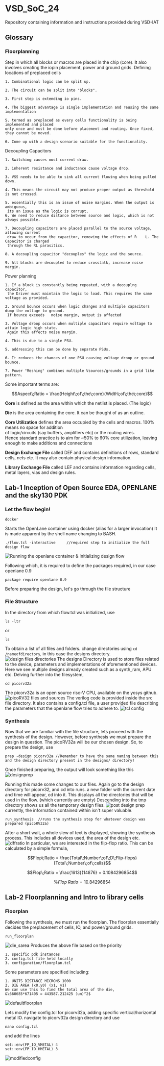 # VSD_SoC_24
Repository containing information and instructions provided during VSD-IAT

## Glossary
### Floorplanning
Step in which all blocks or macros are placed in the chip (core). It also involves creating the iopin placement, power and ground grids.
Defining locations of preplaced cells

	1. Combinational logic can be split up.  

	2. The circuit can be split into "blocks".  

	3. First step is extending io pins.  

	4. The biggest advantage is single implementation and reusing the same implementation  

	5. termed as preplaced as every cells functionality is being implemented and placed 
    only once and must be done before placement and routing. Once fixed, they cannot be moved.  

	6. Come up with a design scenario suitable for the functionality.  

Decoupling Capacitors

	1. Switching causes most current draw.

	2. inherent resistance and inductance cause voltage drop.

	3. VSS needs to be able to sink all current flowing when being pulled down.

	4. This means the circuit may not produce proper output as threshold is not crossed.

	5. essentially this is an issue of noise margins. When the output is ambiguous,
     its an issue as the logic is corrupt. 
    6. We need to reduce distance between source and logic, which is not always possible.

	7. Decoupling capacitors are placed parallel to the source voltage, allowing current
     draw to occur from the capacitor, removing the effects of R	L. The Capacitor is charged 
     through the RL parasitics.

	8. A decoupling capacitor "decouples" the logic and the source. 

	9. All blocks are decoupled to reduce crosstalk, increase noise margin.

Power planning

	1. If a block is constantly being repeated, with a decouplng capacitor,
     the Driver must maintain the logic to load. This requires the same voltage as provided.

    2. Ground bounce occurs when logic changes and multiple capacitors dump the voltage to ground.
     If bounce exceeds   noise margin, output is affected

	3. Voltage droop occurs when multiple capacitors require voltage to attain logic high state.
     Again this affects noise margin.

	4. This is due to a single PSU.

	5. addressing this can be done by separate PSUs.

	6. It reduces the chances of one PSU causing voltage droop or ground bounce.

	7. Power "Meshing" combines multiple Vsources/grounds in a grid like pattern.

Some important terms are:
```math 
Aspect\;Ratio = \frac{Height\;of\;the\;core}{Width\;of\;the\;core}
```
**Core** is defined as the area within which the netlist is placed. (The logic)  

**Die** is the area containing the core. It can be thought of as an outline.   

**Core Utilization** defines the area occupied by the cells and macros. 100% means no space for addition  
of logic/circuits (say buffers, amplifiers etc) or the routing wires.   
Hence standard practice is to aim for ~50% to 60% core utilization, leaving enough to make additions and connections  

**Design Exchange File** called DEF and contains definitions of rows, standard cells, nets etc. It may also contain physical design information.

**Library Exchange File** called LEF and contains information regarding cells, metal layers, vias and design rules.



## Lab-1 Inception of Open Source EDA, OPENLANE and the sky130 PDK
### Let the flow begin! 
```
docker
```
Starts the OpenLane container using docker (alias for a larger invocation)
It is made apparent by the shell name changing to BASH.
```
./flow.tcl -interactive     //required step to initialize the full design flow
```
![Running the openlane container & Initializing design flow](vsdimages/invokingopenlane.png)

Following which, it is required to define the packages required, in our case openlane 0.9
```
package require openlane 0.9
```
Before preparing the design, let's go through the file structure
### File Structure
In the directory from which flow.tcl was initialized, use 
```
ls -ltr
```
or 
```
ls
```
To obtain a list of all files and folders.
change directories using ```cd /nameofdirectory```, in this case the designs directory.
![design files directories](vsdimages/designfilesdirectory.png)
The designs Directory is used to store files related to the device, parameters and implementations of aforementioned devices. Here we see multiple designs already created such as a synth_ram, APU etc. Delving further into the filesystem,
```
cd picorv32a
```
The picorv32a is an open source risc-V CPU, available on the yosys github. 
![picoRV32 files and sources](vsdimages/picorv32andsrcfiles.png)
The verilog code is provided inside the src file directory.
It also contains a config.tcl file, a user provided file describing the parameters that the openlane flow tries to adhere to.
![tcl config](vsdimages/configtcl.png)
### Synthesis
Now that we are familiar with the file structure, lets proceed with the synthesis of the design. However, before synthesis we must prepare the design in question. The picoRV32a will be our chosen design. So, to prepare the design, use
```
prep -design picorv32a //Remember to have the same naming between this and the design directory present in the designs/ directory!
```
Once finished preparing, the output will look something like this
![designprep](vsdimages/designprep.png)

Running this made some changes to our files. Again go to the design directory for picorv32, and cd into runs. a new folder with the current date and time will appear, cd into it. This displays all the directories that will be used in the flow. (which currently are empty) Descending into the tmp directory shows us all the temporary design files.
![post design prep](vsdimages/prepdesignrunfile.png)
currently, the information contained within isn't super valuable. 
```
run_synthesis  //runs the synthesis step for whatever design was prepared (picoRV32a)
```
After a short wait, a whole slew of text is displayed, showing the synthesis process. This includes all devices used, the area of the design etc. 
![dffratio](vsdimages/dffratio.png)
In particular, we are interested in the flip-flop ratio. This can be calculated by a simple formula,
```math
Flop\;Ratio = \frac{Total\;Number\;of\;D\;Flip-flops}{Total\;Number\;of\;cells}
```
```math
Flop\;Ratio = \frac{1613}{14876} = 0.1084296854
```
```math
\%Flop\;Ratio = 10.84296854
```
## Lab-2 Floorplanning and Intro to library cells
### Floorplan
Following the synthesis, we must run the floorplan. The floorplan essentially decides the preplacement of cells, IO, and power/ground grids.
```
run_floorplan
```
![die_sarea](vsdimages/T2/die_area.png)
Produces the above file based on the priority

	1. specific pdk instances
	2. config.tcl file held locally
	3. configuration/floorplan.tcl

Some parameters are specified including:

	1. UNITS DISTANCE MICRONS 1000
	2. DIE AREA (x0,y0) (x1, y1)
	We can use this to find the total area of the die, 
	&\660685*671405 = 443587.212425 (um)^2$
![defaultfloorplan](vsdimages/T2/config_floorplan.png)

Lets modify the config.tcl for picorv32a, adding specific vertical/horizontal metal IO.
navigate to picorv32a design directory and use 
```
nano config.tcl
```
and add the lines 
```
set::env(FP_IO_VMETAL) 4
set::env(FP_IO_HMETAL) 3
```
![modifiedconfig](vsdimages/T2/modifiedconfigtclVHmetal.png)